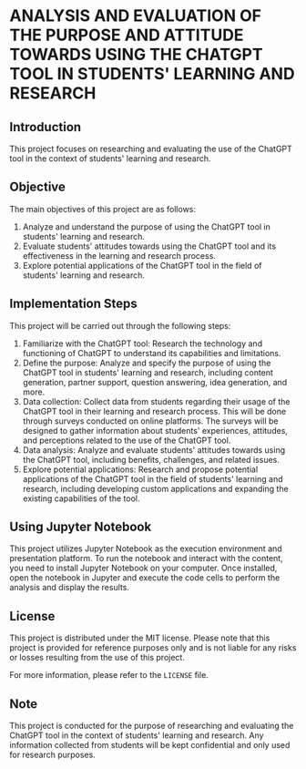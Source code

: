 # ANALYSIS AND EVALUATION OF THE PURPOSE AND ATTITUDE TOWARDS USING THE CHATGPT TOOL IN STUDENTS' LEARNING AND RESEARCH

## Introduction

This project focuses on researching and evaluating the use of the ChatGPT tool in the context of students' learning and research.

## Objective

The main objectives of this project are as follows:

1. Analyze and understand the purpose of using the ChatGPT tool in students' learning and research.
2. Evaluate students' attitudes towards using the ChatGPT tool and its effectiveness in the learning and research process.
3. Explore potential applications of the ChatGPT tool in the field of students' learning and research.

## Implementation Steps

This project will be carried out through the following steps:

1. Familiarize with the ChatGPT tool: Research the technology and functioning of ChatGPT to understand its capabilities and limitations.
2. Define the purpose: Analyze and specify the purpose of using the ChatGPT tool in students' learning and research, including content generation, partner support, question answering, idea generation, and more.
3. Data collection: Collect data from students regarding their usage of the ChatGPT tool in their learning and research process. This will be done through surveys conducted on online platforms. The surveys will be designed to gather information about students' experiences, attitudes, and perceptions related to the use of the ChatGPT tool.
4. Data analysis: Analyze and evaluate students' attitudes towards using the ChatGPT tool, including benefits, challenges, and related issues.
5. Explore potential applications: Research and propose potential applications of the ChatGPT tool in the field of students' learning and research, including developing custom applications and expanding the existing capabilities of the tool.

## Using Jupyter Notebook

This project utilizes Jupyter Notebook as the execution environment and presentation platform. To run the notebook and interact with the content, you need to install Jupyter Notebook on your computer. Once installed, open the notebook in Jupyter and execute the code cells to perform the analysis and display the results.

## License

This project is distributed under the MIT license. Please note that this project is provided for reference purposes only and is not liable for any risks or losses resulting from the use of this project.

For more information, please refer to the `LICENSE` file.

## Note

This project is conducted for the purpose of researching and evaluating the ChatGPT tool in the context of students' learning and research. Any information collected from students will be kept confidential and only used for research purposes.
